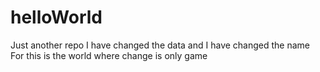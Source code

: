 # helloWorld
Just another repo
I have changed the data and I have changed the name
For this is the world where change is only game
